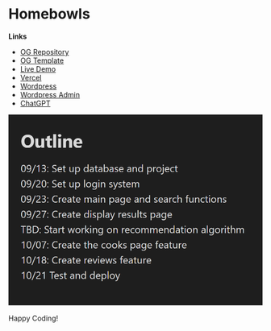 # Homebowls

**Links**
- [OG Repository](https://github.com/radwan503/Foodly--ECommerce)
- [OG Template](https://radwan503.github.io/Foodly--ECommerce/index.html#)
- [Live Demo](https://homebowls.vercel.app)
- [Vercel](https://vercel.com/dashboard)
- [Wordpress](https://homebowls.com/)
- [Wordpress Admin](https://homebowls.com/wp-admin/)
- [ChatGPT](chat.openai.com)

![Outline](https://github.com/drPod/Homebowls/blob/main/outline.png?raw=true)

Happy Coding!